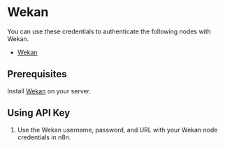 # Wekan

You can use these credentials to authenticate the following nodes with Wekan.
- [Wekan](/workflow/integrations/nodes/workflow-nodes-base.wekan/)

## Prerequisites

Install [Wekan](https://github.com/wekan/wekan/wiki) on your server.

## Using API Key

1. Use the Wekan username, password, and URL with your Wekan node credentials in n8n.
